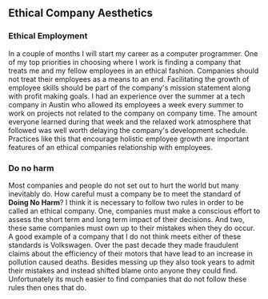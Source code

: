 ## Ethical Company Aesthetics 

### Ethical Employment
In a couple of months I will start my career as a computer programmer. One of my top priorities in choosing where I work is finding a company that treats me and my fellow employees in an ethical fashion. Companies should not treat their employees as a means to an end. Facilitating the growth of employee skills should be part of the company's mission statement along with profit making goals. I had an experience over the summer at a tech company in Austin who allowed its employees a week every summer to work on projects not related to the company on company time. The amount everyone learned during that week and the relaxed work atmosphere that followed was well worth delaying the company's development schedule. Practices like this that encourage holistic employee growth are important features of an ethical companies relationship with employees. 

### Do no harm
Most companies and people do not set out to hurt the world but many inevitably do. How careful must a company be to meet the standard of **Doing No Harm**? I think it is necessary to follow two rules in order to be called an ethical company. One, companies must make a conscious effort to assess the short term and long term impact of their decisions. And two, these same companies must own up to their mistakes when they do occur. A good example of a company that I do not think meets either of these standards is Volkswagen. Over the past decade they made fraudulent claims about the efficiency of their motors that have lead to an increase in pollution caused deaths. Besides messing up they also took years to admit their mistakes and instead shifted blame onto anyone they could find. Unfortunately its much easier to find companies that do not follow these rules then ones that do.
